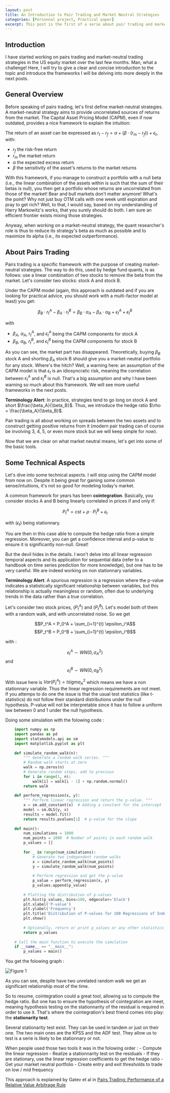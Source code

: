 ```yaml
---
layout: post
title: An Introduction to Pair Trading and Market Neutral Strategies
categories: [Personnal project, Practical paper]
excerpt: This post is the first of a serie about pair trading and market neutral strategies ...
---
```


## Introduction

I have started working on pairs trading and market-neutral trading strategies in the US equity market over the last few months. Man, what a challenge! Here, I will try to give a clear and concise introduction to the topic and introduce the frameworks I will be delving into more deeply in the next posts.

## General Overview

Before speaking of pairs trading, let's first define market-neutral strategies. A market-neutral strategy aims to provide uncorrelated sources of returns from the market. The Capital Asset Pricing Model (CAPM), even if now outdated, provides a nice framework to explain the intuition:

The return of an asset can be expressed as $r_t - r_f = \alpha + (\beta \cdot (r_m - r_f)) + \epsilon_t$, with:
- $r_f$ the risk-free return
- $r_m$ the market return
- $\alpha$ the expected excess return
- $\beta$ the sensitivity of the asset's returns to the market returns

With this framework, if you manage to construct a portfolio with a null beta (i.e., the linear combination of the assets within is such that the sum of their betas is null), you then get a portfolio whose returns are uncorrelated from those of the market! Bear and bull markets don't matter anymore! What's the point? Why not just buy OTM calls with one week until expiration and pray to get rich? Well, to that, I would say, based on my understanding of Harry Markowitz's works, that you surely should do both. I am sure an efficient frontier exists mixing those strategies. 

Anyway, when working on a market-neutral strategy, the quant researcher's role is thus to reduce its strategy's beta as much as possible and to maximize its alpha (i.e., its expected outperformance).

## About Pairs Trading

Pairs trading is a specific framework with the purpose of creating market-neutral strategies. The way to do this, used by hedge fund quants, is as follows: use a linear combination of two stocks to remove the beta from the market. Let's consider two stocks: stock A and stock B.

Under the CAPM model (again, this approach is outdated and if you are looking for practical advice, you should work with a multi-factor model at least) you get:

$$ 
\beta_B \cdot r_t^A - \beta_A \cdot r_t^B = \beta_B \cdot \alpha_A - \beta_A \cdot \alpha_B + \epsilon_t^A + \epsilon_t^B 
$$

with

- $\beta_A$, $\alpha_A$, $r_t^A$, and $\epsilon_t^A$ being the CAPM components for stock A
- $\beta_B$, $\alpha_B$, $r_t^B$, and $\epsilon_t^B$ being the CAPM components for stock B

As you can see, the market part has disappeared. Theoretically, buying $\beta_B$ stock A and shorting $\beta_A$ stock B should give you a market-neutral portfolio for any stock. Where's the hitch? Well, a warning here: an assumption of the CAPM model is that $\epsilon_t$ is an idiosyncratic risk, meaning the correlation between $\epsilon_t^A$ and $\epsilon_t^B$ is null. That's a big assumption and why I have been warning so much about this framework. We will see more useful frameworks in the next posts.

**Terminology Alert**: In practice, strategies tend to go long on stock A and short $\frac{\beta_A}{\beta_B}$. Thus, we introduce the hedge ratio $\rho = \frac{\beta_A}{\beta_B}$.

Pair trading is all about working on spreads between the two assets and to construct getting positive returns from it (modern pair trading can of course be involving 3, 4, 5, or even more stock but we will keep simple for now).

Now that we are clear on what market neutral means, let's get into some of the basic tools.

## Some Technical Aspects

Let's dive into some technical aspects. I will stop using the CAPM model from now on. Despite it being great for gaining some common sense/intuitions, it's not so good for modeling today's market.

A common framework for years has been **cointegration**. Basically, you consider stocks A and B being linearly correlated in prices if and only if:

$$P_t^A = cst + \rho \cdot P_t^B + \epsilon_t$$

with $(\epsilon_t)$ being stationnary. 

You are then in this case able to compute the hedge ratio from a simple regression. Moreover, you can get a confidence interval and p-value to ensure it is significantly non-null. Great!

But the devil hides in the details. I won't delve into all linear regression temporal aspects and its application for sequential data (refer to a handbook on time series prediction for more knowledge), but one has to be very careful. We are indeed working on non stationnary variables. 

**Terminology Alert**: A spurious regression is a regression where the p-value indicates a statistically significant relationship between variables, but this relationship is actually meaningless or random, often due to underlying trends in the data rather than a true correlation.

Let's consider two stock prices, $(P_t^A)$ and $(P_t^B)$. Let's model both of them with a random walk, and with uncorrelated noise. So we get 

$$P_t^A = P_0^A + \sum_{i=1}^{t} \epsilon_i^A$$
$$P_t^B = P_0^B + \sum_{i=1}^{t} \epsilon_i^B$$

with :

$$\epsilon_t^A \sim WN(0, \sigma_A^2)$$
and 
$$\epsilon_t^B \sim WN(0, \sigma_B^2)$$

With issue here is $Var(P_t^A) = t \dot sigma_A^2$ which means we have a non stationnary variable. Thus the linear regression requirements are not meet. If you attemps to do one the issue is that the usual test statistics (like t-statistics) do not follow their standard distributions under the null hypothesis. P-value will not be interpretable since it has to follow a uniform law between 0 and 1 under the null hypothesis. 

Doing some simulation with the folowing code : 

```python
    import numpy as np
    import pandas as pd
    import statsmodels.api as sm
    import matplotlib.pyplot as plt
    
    def simulate_random_walk(n):
        """ Generate a random walk series. """
        # Random walk starts at zero
        walk = np.zeros(n)
        # Generate random steps, add to previous
        for i in range(1, n):
            walk[i] = walk[i - 1] + np.random.normal()
        return walk
    
    def perform_regression(x, y):
        """ Perform linear regression and return the p-value. """
        x = sm.add_constant(x)  # Adding a constant for the intercept
        model = sm.OLS(y, x)
        results = model.fit()
        return results.pvalues[1]  # p-value for the slope
    
    def main():
        num_simulations = 1000
        num_points = 1000  # Number of points in each random walk
        p_values = []
    
        for _ in range(num_simulations):
            # Generate two independent random walks
            x = simulate_random_walk(num_points)
            y = simulate_random_walk(num_points)
            
            # Perform regression and get the p-value
            p_value = perform_regression(x, y)
            p_values.append(p_value)
    
        # Plotting the distribution of p-values
        plt.hist(p_values, bins=100, edgecolor='black')
        plt.xlabel('P-value')
        plt.ylabel('Frequency')
        plt.title('Distribution of P-values for 100 Regressions of Independent Random Walks')
        plt.show()
    
        # Optionally, return or print p_values or any other statistics
        return p_values
    
    # Call the main function to execute the simulation
    if __name__ == "__main__":
        p_values = main()
```

You get the folowing graph :

![Figure 1](/blog/images/IPT_spurious_pvalues.png)

As you can see, despite have two unrelated random walk we get an significant relationship most of the time.

So to resume, cointegration could a great tool, allowing us to compute the hedge ratio. But one has to ensure the hypothesis of cointegration are meet, meaning hypothesis testing on the stationnarity of the residual is required in order to use it. That's where the cointegration's best friend comes into play: the **stationarity test**.

Several stationarity test exist. They can be used in tandem or just on their one. The two main ones are the KPSS and the ADF test. They allow us to test is a serie is likely to be stationnary or not. 

When people used those two tools it was in the folowing order : 
    - Compute the linear regression 
    - Realize a stationnarity test on the residuals 
    - If they are stationary, use the linear regression coefficients to get the hedge ratio 
    - Get your market neutral portfolio
    - Create entry and exit thresholds to trade on low / mid frequency

This approach is explained by Gatev et al in [Pairs Trading: Performance of a Relative Value Arbitrage Rule](https://papers.ssrn.com/sol3/papers.cfm?abstract_id=141615)


